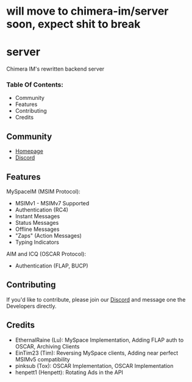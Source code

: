 # will move to chimera-im/server soon, expect shit to break

# server
Chimera IM's rewritten backend server

### Table Of Contents:
* Community
* Features
* Contributing
* Credits

## Community
* [Homepage](https://chimera.im)
* [Discord](https://discord.gg/UPHUsumXVM)

## Features

MySpaceIM (MSIM Protocol):
* MSIMv1 - MSIMv7 Supported
* Authentication (RC4)
* Instant Messages
* Status Messages
* Offline Messages
* "Zaps" (Action Messages)
* Typing Indicators

AIM and ICQ (OSCAR Protocol):
* Authentication (FLAP, BUCP)


## Contributing

If you'd like to contribute, please join our [Discord](https://discord.gg/UPHUsumXVM) and message one the Developers directly.

## Credits
* EthernalRaine (Lu): MySpace Implementation, Adding FLAP auth to OSCAR, Archiving Clients
* EinTim23 (Tim): Reversing MySpace clients, Adding near perfect MSIMv5 compatibility
* pinksub (Tox): OSCAR Implementation, OSCAR Implementation
* henpett1 (Henpett): Rotating Ads in the API
